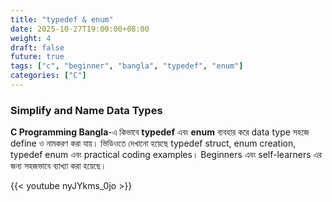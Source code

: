 ```yaml
---
title: "typedef & enum"
date: 2025-10-27T19:00:00+08:00
weight: 4
draft: false
future: true
tags: ["c", "beginner", "bangla", "typedef", "enum"]
categories: ["C"]
---
```


### Simplify and Name Data Types

**C Programming Bangla**-এ কিভাবে **typedef** এবং **enum** ব্যবহার করে data type সহজে define ও নামকরণ করা যায়। ভিডিওতে দেখানো হয়েছে typedef struct, enum creation, typedef enum এবং practical coding examples। Beginners এবং self-learners এর জন্য সহজভাবে ব্যাখ্যা করা হয়েছে।

{{< youtube  nyJYkms_0jo >}}

<br>
